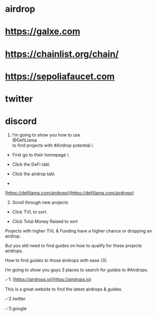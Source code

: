 # airdrop

# https://galxe.com
# https://chainlist.org/chain/
# https://sepoliafaucet.com
# twitter
# discord


1. I’m going to show you how to use \
@DefiLlama\
 to find projects with #Airdrop potential.\

- First go to their homepage \

-  Click the DeFi tab\

-  Click the airdrop tab\
-  
[https://defillama.com/airdrops](https://defillama.com/airdrops)

2. Scroll through new projects

- Click TVL to sort.

- Click Total Money Raised to sort

Projects with higher TVL & Funding have a higher chance or dropping an airdrop.

But you still need to find guides on how to qualify for these projects airdrops. 

How to find guides to those airdrops with ease (3).

I’m going to show you guys 3 places to search for guides to #Airdrops.

✅1. [https://airdrops.io](https://airdrops.io)

This is a great website to find the latest airdrops & guides.

✅2.twitter

✅3.google
